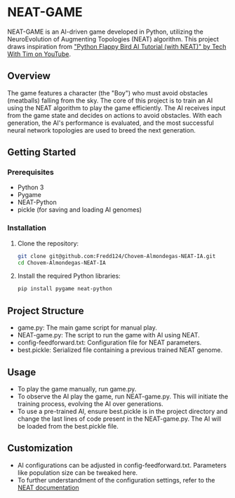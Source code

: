 # NEAT-GAME

NEAT-GAME is an AI-driven game developed in Python, utilizing the NeuroEvolution of Augmenting Topologies (NEAT) algorithm. This project draws inspiration from ["Python Flappy Bird AI Tutorial (with NEAT)" by Tech With Tim on YouTube](https://www.youtube.com/watch?v=MMxFDaIOHsE&list=PLzMcBGfZo4-lwGZWXz5Qgta_YNX3_vLS2).

## Overview

The game features a character (the "Boy") who must avoid obstacles (meatballs) falling from the sky. The core of this project is to train an AI using the NEAT algorithm to play the game efficiently. The AI receives input from the game state and decides on actions to avoid obstacles. With each generation, the AI's performance is evaluated, and the most successful neural network topologies are used to breed the next generation.

## Getting Started

### Prerequisites

- Python 3
- Pygame
- NEAT-Python
- pickle (for saving and loading AI genomes)

### Installation

1. Clone the repository:
   ```bash
   git clone git@github.com:Fredd124/Chovem-Almondegas-NEAT-IA.git
   cd Chovem-Almondegas-NEAT-IA
   ```
2. Install the required Python libraries:
   ```bash
   pip install pygame neat-python
   ```
## Project Structure 

  * game.py: The main game script for manual play.
  * NEAT-game.py: The script to run the game with AI using NEAT.
  * config-feedforward.txt: Configuration file for NEAT parameters.
  * best.pickle: Serialized file containing a previous trained NEAT genome.

## Usage

  * To play the game manually, run game.py.
  * To observe the AI play the game, run NEAT-game.py. This will initiate the training process, evolving the AI over generations.
  * To use a pre-trained AI, ensure best.pickle is in the project directory and change the last lines of code present in the NEAT-game.py. The AI will be loaded from the best.pickle file.

## Customization

  * AI configurations can be adjusted in config-feedforward.txt. Parameters like population size can be tweaked here.
  * To further understandment of the configuration settings, refer to the [NEAT documentation](https://neat-python.readthedocs.io/en/latest/)
